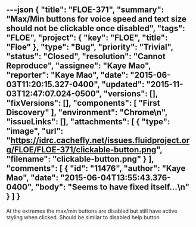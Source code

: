 ---json
{
  "title": "FLOE-371",
  "summary": "Max/Min buttons for voice speed and text size should not be clickable once disabled",
  "tags": "FLOE",
  "project": {
    "key": "FLOE",
    "title": "Floe"
  },
  "type": "Bug",
  "priority": "Trivial",
  "status": "Closed",
  "resolution": "Cannot Reproduce",
  "assignee": "Kaye Mao",
  "reporter": "Kaye Mao",
  "date": "2015-06-03T11:20:15.327-0400",
  "updated": "2015-11-03T12:47:07.024-0500",
  "versions": [],
  "fixVersions": [],
  "components": [
    "First Discovery"
  ],
  "environment": "Chrome\n",
  "issueLinks": [],
  "attachments": [
    {
      "type": "image",
      "url": "https://idrc.cachefly.net/issues.fluidproject.org/FLOE/FLOE-371/clickable-button.png",
      "filename": "clickable-button.png"
    }
  ],
  "comments": [
    {
      "id": "11476",
      "author": "Kaye Mao",
      "date": "2015-06-04T13:55:43.376-0400",
      "body": "Seems to have fixed itself...\n"
    }
  ]
}
---
At the extremes the max/min buttons are disabled but still have active styling when clicked. Should be similar to disabled help button

        